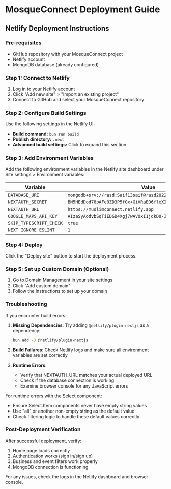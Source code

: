 # MosqueConnect Deployment Guide

## Netlify Deployment Instructions

### Pre-requisites
- GitHub repository with your MosqueConnect project
- Netlify account
- MongoDB database (already configured)

### Step 1: Connect to Netlify
1. Log in to your Netlify account
2. Click "Add new site" > "Import an existing project"
3. Connect to GitHub and select your MosqueConnect repository

### Step 2: Configure Build Settings
Use the following settings in the Netlify UI:
- **Build command:** `bun run build`
- **Publish directory:** `.next`
- **Advanced build settings:** Click to expand this section

### Step 3: Add Environment Variables
Add the following environment variables in the Netlify site dashboard under Site settings > Environment variables:

| Variable | Value |
|----------|-------------|
| `DATABASE_URI` | `mongodb+srv://rasd:Saif13saif@rasd2022.z69cu.mongodb.net/ummah` |
| `NEXTAUTH_SECRET` | `BN5HEdDod78pAFeOZD3P5fOx+GiVRaEO6fleXIMatXT65ngkAftFIRoVa04=` |
| `NEXTAUTH_URL` | `https://muslimconnect.netlify.app` |
| `GOOGLE_MAPS_API_KEY` | `AIzaSyAodvbSqTiEDGD4Xgj7wAVOxI1jqkD0-Ik` |
| `SKIP_TYPESCRIPT_CHECK` | `true` |
| `NEXT_IGNORE_ESLINT` | `1` |

### Step 4: Deploy
Click the "Deploy site" button to start the deployment process.

### Step 5: Set up Custom Domain (Optional)
1. Go to Domain Management in your site settings
2. Click "Add custom domain"
3. Follow the instructions to set up your domain

### Troubleshooting

If you encounter build errors:

1. **Missing Dependencies**: Try adding `@netlify/plugin-nextjs` as a dependency:
   ```bash
   bun add -D @netlify/plugin-nextjs
   ```

2. **Build Failures**: Check Netlify logs and make sure all environment variables are set correctly

3. **Runtime Errors**:
   - Verify that NEXTAUTH_URL matches your actual deployed URL
   - Check if the database connection is working
   - Examine browser console for any JavaScript errors

For runtime errors with the Select component:
- Ensure Select.Item components never have empty string values
- Use "all" or another non-empty string as the default value
- Check filtering logic to handle these default values correctly

### Post-Deployment Verification

After successful deployment, verify:
1. Home page loads correctly
2. Authentication works (sign in/sign up)
3. Business and event filters work properly
4. MongoDB connection is functioning

For any issues, check the logs in the Netlify dashboard and browser console.
